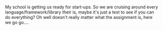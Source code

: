 My school is getting us ready for start-ups. So we are cruising around every language/framework/library their is, maybe it's just a test to see if you can do everything? Oh well doesn't really matter what the assignment is, here we go go....
